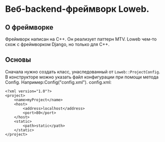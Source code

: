 # Веб-backend-фреймворк Loweb.
## О фреймворке
Фреймворк написан на C++.
Он реализует паттерн MTV.
Loweb чем-то схож с фреймворком Django, но только для C++.
## Основы
Сначала нужно создать класс, унаследованный от `Loweb::ProjectConfig`.
В конструкторе можно указать файл конфигурации при помощи метода Config. Например:Config("config.xml").
config.xml:
```
<?xml version="1.0"?>
<project>
    <name>myProject</name>
    <host>
        <address>localhost</address>
        <port>80</port>
    </host>
    <static>
        <path>static</path>
    </static>
</project>
```
